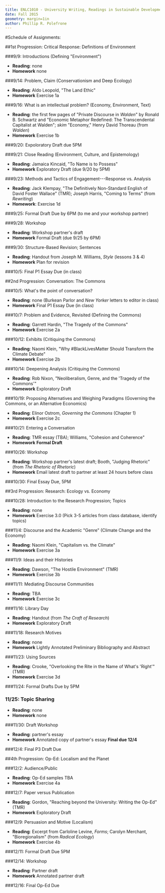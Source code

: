 ```yaml
---
title: ENLC1010 - University Writing, Readings in Sustainable Development
date: Fall 2015
geometry: margin=1in
author: Phillip R. Polefrone
---
```


#Schedule of Assignments: 

##1st Progression: Critical Response: Definitions of Environment

###9/9: Introductions (Defining "Environment")

- **Reading**: none
- **Homework** none

###9/14: Problem, Claim (Conservationism and Deep Ecology)

- **Reading**: Aldo Leopold, "The Land Ethic"
- **Homework** Exercise 1a

###9/16: What is an intellectual problem? (Economy, Environment, Text)

- **Reading**: the first few pages of "Private Discourse in *Walden*" by Ronald
    B. Schwartz and "Economic
    Metaphor Redefined: The Transcendental Capitalist at Walden"; *skim*
    "Economy," Henry David Thoreau (from *Walden*)
- **Homework** Exercise 1b

###9/20: Expoloratory Draft due 5PM

###9/21: Close Reading (Environment, Culture, and Epistemology)

- **Reading**: Jamaica Kincaid, "To Name is to Possess"
- **Homework** Exploratory Draft (due 9/20 by 5PM)

###9/23: Methods and Tactics of Engagement---Response vs. Analysis

- **Reading**: Jack Klempay, "The Definitively Non-Standard English of David Foster Wallace"
    (TMR); Joseph Harris, "Coming to Terms" (from *Rewriting*)
- **Homework**: Exercise 1d

###9/25: Formal Draft Due by 6PM (to me and your workshop partner)

###9/28: Workshop

- **Reading**: Workshop partner's draft
- **Homework** Formal Draft (due 9/25 by 6PM)

###9/30: Structure-Based Revision; Sentences

- **Reading**: Handout from Joseph M. Williams, *Style* (lessons 3 & 4)
- **Homework** Plan for revision

###10/5: Final P1 Essay Due (in class)

##2nd Progression: Conversation: The Commons

###10/5: What's the point of conversation?

- **Reading**: none (Burkean Parlor and *New Yorker* letters to editor in class)
- **Homework** Final P1 Essay Due (in class)

###10/7: Problem and Evidence, Revisited (Defining the Commons)

- **Reading**: Garrett Hardin, "The Tragedy of the Commons"
- **Homework** Exercise 2a


###10/12: Exhibits (Critiquing the Commons)

- **Reading**: Naomi Klein, "Why #BlackLivesMatter Should Transform the Climate
    Debate"
- **Homework** Exercise 2b

###10/14: Deepening Analysis (Critiquing the Commons)

- **Reading**: Rob Nixon, "Neoliberalism, Genre, and the 'Tragedy of the Commons'"
- **Homework** Exploratory Draft

###10/19: Proposing Alternatives and Weighing Paradigms (Governing the Commons, or an Alternative Economics)

- **Reading**: Elinor Ostrom, *Governing the Commons* (Chapter 1)
- **Homework** Exercise 2c 

###10/21: Entering a Conversation

- **Reading**: TMR essay (TBA); Williams, "Cohesion and Coherence"
- **Homework** **Formal Draft**

###10/26: Workshop

- **Reading**: Workshop partner's latest draft; Booth, "Judging Rhetoric" (from
    *The Rhetoric of Rhetoric*)
- **Homework** Email latest draft to partner at least 24 hours before class

###10/30: Final Essay Due, 5PM

##3rd Progression: Research: Ecology vs. Economy

###10/28: Introduction to the Research Progression; Topics

- **Reading**: none
- **Homework** Exercise 3.0 (Pick 3-5 articles from class database, identify topics)

###11/4: Discourse and the Academic "Genre" (Climate Change and the Economy)

- **Reading**: Naomi Klein, "Capitalism vs. the Climate"
- **Homework** Exercise 3a

###11/9: Ideas and their Histories

- **Reading**: Dawson, "The Hostile Environment" (TMR)
- **Homework** Exercise 3b

###11/11: Mediating Discourse Communities

- **Reading**: TBA
- **Homework** Exercise 3c

###11/16: Library Day

- **Reading**: Handout (from *The Craft of Research*)
- **Homework** Exploratory Draft

###11/18: Research Motives

- **Reading**: none
- **Homework** Lightly Annotated Preliminary Bibliography and Abstract

###11/23: Using Sources

- **Reading**: Crooke, "Overlooking the Rite in the Name of What's 'Right'" (TMR)
- **Homework** Exercise 3d

###11/24: Formal Drafts Due by 5PM

### 11/25: Topic Sharing

- **Reading**: none
- **Homework** none

###11/30: Draft Workshop

- **Reading**: partner's essay
- **Homework** Annotated copy of partner's essay **Final due 12/4**

###12/4: Final P3 Draft Due

##4th Progression: Op-Ed: Localism and the Planet

###12/2: Audience/Public

- **Reading**: Op-Ed samples TBA
- **Homework** Exercise 4a

###12/7: Paper versus Publication

- **Reading**: Gordon, "Reaching beyond the University: Writing the Op-Ed" (TMR)
- **Homework** Exploratory Draft

###12/9: Persuasion and Motive (Localism)

- **Reading**: Excerpt from Carloline Levine, *Forms*; Carolyn Merchant,
    "Bioregionalism" (from *Radical Ecology*)
- **Homework** Exercise 4b

###12/11: Formal Draft Due 5PM

###12/14: Workshop

- **Reading**: Partner draft
- **Homework** Annotated partner draft

###12/16: Final Op-Ed Due 

